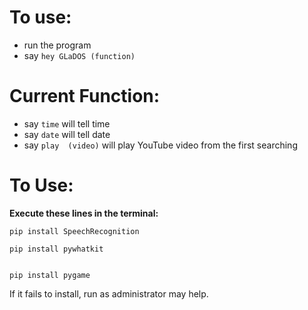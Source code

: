 # To use:
- run the program
- say `hey GLaDOS (function)`

# Current Function:
- say `time` will tell time
- say `date` will tell date
- say `play  (video)` will play YouTube video from the first searching

# To Use:
**Execute these lines in the terminal:**

```
pip install SpeechRecognition

```

```
pip install pywhatkit

```

```

pip install pygame

```
If it fails to install, run as administrator may help.

